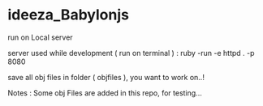 # ideeza_Babylonjs

run on Local server 

server used while development ( run on terminal ) :   ruby -run -e httpd . -p 8080

save all obj files in folder ( objfiles ), you want to work on..!



Notes : Some obj Files are added in this repo, for testing...

